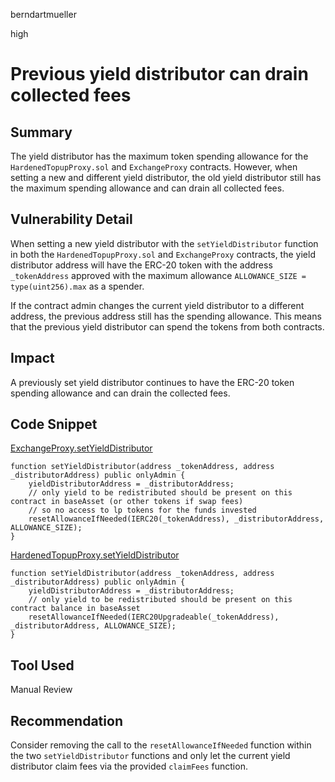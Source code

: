 berndartmueller

high

# Previous yield distributor can drain collected fees

## Summary

The yield distributor has the maximum token spending allowance for the `HardenedTopupProxy.sol` and `ExchangeProxy` contracts. However, when setting a new and different yield distributor, the old yield distributor still has the maximum spending allowance and can drain all collected fees.

## Vulnerability Detail

When setting a new yield distributor with the `setYieldDistributor` function in both the `HardenedTopupProxy.sol` and `ExchangeProxy` contracts, the yield distributor address will have the ERC-20 token with the address `_tokenAddress` approved with the maximum allowance `ALLOWANCE_SIZE = type(uint256).max` as a spender.

If the contract admin changes the current yield distributor to a different address, the previous address still has the spending allowance. This means that the previous yield distributor can spend the tokens from both contracts.

## Impact

A previously set yield distributor continues to have the ERC-20 token spending allowance and can drain the collected fees.

## Code Snippet

[ExchangeProxy.setYieldDistributor](https://github.com/sherlock-audit/2022-10-mover/blob/main/cardtopup_contract/contracts/ExchangeProxy.sol#L228)

```solidity
function setYieldDistributor(address _tokenAddress, address _distributorAddress) public onlyAdmin {
    yieldDistributorAddress = _distributorAddress;
    // only yield to be redistributed should be present on this contract in baseAsset (or other tokens if swap fees)
    // so no access to lp tokens for the funds invested
    resetAllowanceIfNeeded(IERC20(_tokenAddress), _distributorAddress, ALLOWANCE_SIZE);
}
```

[HardenedTopupProxy.setYieldDistributor](https://github.com/sherlock-audit/2022-10-mover/blob/main/cardtopup_contract/contracts/HardenedTopupProxy.sol#L196)

```solidity
function setYieldDistributor(address _tokenAddress, address _distributorAddress) public onlyAdmin {
    yieldDistributorAddress = _distributorAddress;
    // only yield to be redistributed should be present on this contract balance in baseAsset
    resetAllowanceIfNeeded(IERC20Upgradeable(_tokenAddress), _distributorAddress, ALLOWANCE_SIZE);
}
```

## Tool Used

Manual Review

## Recommendation

Consider removing the call to the `resetAllowanceIfNeeded` function within the two `setYieldDistributor` functions and only let the current yield distributor claim fees via the provided `claimFees` function.
